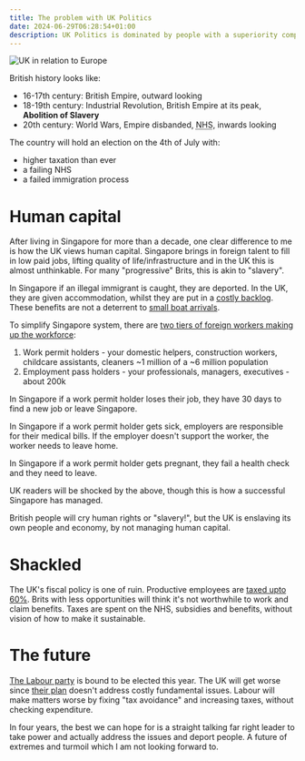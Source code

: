```yaml
---
title: The problem with UK Politics
date: 2024-06-29T06:28:54+01:00
description: UK Politics is dominated by people with a superiority complex
---
```


<img src="https://s.natalian.org/2024-06-29/uk.png" alt="UK in relation to Europe" />

British history looks like:

* 16-17th century: British Empire, outward looking
* 18-19th century: Industrial Revolution, British Empire at its peak, **Abolition of Slavery**
* 20th century: World Wars, Empire disbanded, <abbr title="National health service">NHS</abbr>, inwards looking

The country will hold an election on the 4th of July with:

* higher taxation than ever
* a failing NHS
* a failed immigration process

# Human capital

After living in Singapore for more than a decade, one clear difference to me is
how the UK views human capital. Singapore brings in foreign talent to fill in
low paid jobs, lifting quality of life/infrastructure and in the UK this is
almost unthinkable. For many "progressive" Brits, this is akin to "slavery".

In Singapore if an illegal immigrant is caught, they are deported. In the UK,
they are given accommodation, whilst they are put in a [costly
backlog](https://migrationobservatory.ox.ac.uk/resources/briefings/the-uks-asylum-backlog/).
These benefits are not a deterrent to [small boat
arrivals](https://www.gov.uk/government/publications/migrants-detected-crossing-the-english-channel-in-small-boats/migrants-detected-crossing-the-english-channel-in-small-boats-last-7-days).

To simplify Singapore system, there are [two tiers of foreign workers making up the workforce](https://www.mom.gov.sg/foreign-workforce-numbers):
1. Work permit holders - your domestic helpers, construction workers, childcare assistants, cleaners ~1 million of a ~6 million population
2. Employment pass holders - your professionals, managers, executives - about 200k 

In Singapore if a work permit holder loses their job, they have 30 days to find
a new job or leave Singapore.

In Singapore if a work permit holder gets sick, employers are responsible for
their medical bills. If the employer doesn't support the worker, the worker needs to leave home.

In Singapore if a work permit holder gets pregnant, they fail a health check
and they need to leave.

UK readers will be shocked by the above, though this is how a successful
Singapore has managed.

British people will cry human rights or "slavery!", but the UK is enslaving its
own people and economy, by not managing human capital.

# Shackled

The UK's fiscal policy is one of ruin. Productive employees are [taxed upto
60%](https://youtu.be/P5AV-1266zc?si=6j6cWuF3vNhUBJvQ). Brits with less
opportunities will think it's not worthwhile to work and claim benefits. Taxes
are spent on the NHS, subsidies and benefits, without vision of how to make it
sustainable. 

# The future

<a href="https://en.wikipedia.org/wiki/Labour_Party_(UK)">The Labour party</a>
is bound to be elected this year. The UK will get worse since [their
plan](https://labour.org.uk/change/my-plan-for-change/) doesn't address costly
fundamental issues. Labour will make matters worse by fixing "tax avoidance" and
increasing taxes, without checking expenditure.

In four years, the best we can hope for is a straight talking far right leader
to take power and actually address the issues and deport people. A future of
extremes and turmoil which I am not looking forward to.
